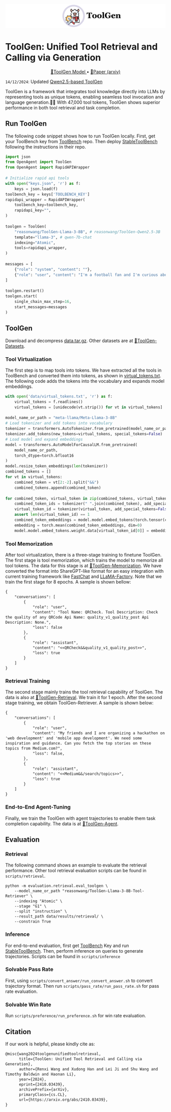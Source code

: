 ![banner.png](assets/banner.png)
# ToolGen: Unified Tool Retrieval and Calling via Generation

<p align="center">
    <a href="https://huggingface.co/collections/reasonwang/toolgen-668a46a4959745ec8e9891f6">🤗ToolGen Model </a>
    • 
	<a href="https://arxiv.org/pdf/2410.03439">📄Paper (arxiv)</a>
	<!-- •  -->
    <!-- <a href="https://huggingface.co/datasets/reasonwang/ToolGen-Datasets">🤗ToolGen Datasets</a> -->
</p>

`14/12/2024`: Updated [Qwen2.5-based ToolGen](https://huggingface.co/collections/reasonwang/toolgen-668a46a4959745ec8e9891f6)

ToolGen is a framework that integrates tool knowledge directly into LLMs by representing tools as unique tokens, enabling seamless tool invocation and language generation.🔧🦙 With 47,000 tool tokens, ToolGen shows superior performance in both tool retrieval and task completion.


## Run ToolGen

The following code snippet shows how to run ToolGen locally. First, get your ToolBench key from [ToolBench](https://github.com/OpenBMB/ToolBench) repo. Then deploy [StableToolBench](https://github.com/THUNLP-MT/StableToolBench) following the instructions in their repo.

```python
import json
from OpenAgent import ToolGen
from OpenAgent import RapidAPIWrapper

# Initialize rapid api tools
with open("keys.json", 'r') as f:
    keys = json.load(f)
toolbench_key = keys['TOOLBENCH_KEY']
rapidapi_wrapper = RapidAPIWrapper(
    toolbench_key=toolbench_key,
    rapidapi_key="",
)

toolgen = ToolGen(
    "reasonwang/ToolGen-Llama-3-8B", # reasonwang/ToolGen-Qwen2.5-3B
    template="llama-3", # qwen-7b-chat
    indexing="Atomic",
    tools=rapidapi_wrapper,
)

messages = [
    {"role": "system", "content": ""},
    {"role": "user", "content": "I'm a football fan and I'm curious about the different team names used in different leagues and countries. Can you provide me with an extensive list of football team names and their short names? It would be great if I could access more than 7000 team names. Additionally, I would like to see the first 25 team names and their short names using the basic plan."}
]

toolgen.restart()
toolgen.start(
    single_chain_max_step=16,
    start_messages=messages
)

```
## ToolGen
Download and decompress [data.tar.gz](https://huggingface.co/datasets/reasonwang/ToolGen-Datasets/blob/main/data.tar.gz). Other datasets are at [🤗ToolGen-Datasets](https://huggingface.co/datasets/reasonwang/ToolGen-Datasets).

### Tool Virtualization
The first step is to map tools into tokens. We have extracted all the tools in ToolBench and converted them into tokens, as shown in [virtual_tokens.txt](data/virtual_tokens.txt). The following code adds the tokens into the vocabulary and expands model embeddings.

```python
with open('data/virtual_tokens.txt', 'r') as f:
    virtual_tokens = f.readlines()
    virtual_tokens = [unidecode(vt.strip()) for vt in virtual_tokens]

model_name_or_path = "meta-llama/Meta-Llama-3-8B"
# Load tokenizer and add tokens into vocabulary
tokenizer = transformers.AutoTokenizer.from_pretrained(model_name_or_path)
tokenizer.add_tokens(new_tokens=virtual_tokens, special_tokens=False)
# Load model and expand embeddings
model = transformers.AutoModelForCausalLM.from_pretrained(
    model_name_or_path,
    torch_dtype=torch.bfloat16
)
model.resize_token_embeddings(len(tokenizer))
combined_tokens = []
for vt in virtual_tokens:
    combined_token = vt[2:-2].split("&&")
    combined_tokens.append(combined_token)
    
for combined_token, virtual_token in zip(combined_tokens, virtual_tokens):
    combined_token_ids = tokenizer(" ".join(combined_token), add_special_tokens=False).input_ids
    virtual_token_id = tokenizer(virtual_token, add_special_tokens=False).input_ids
    assert len(virtual_token_id) == 1
    combined_token_embeddings = model.model.embed_tokens(torch.tensor(combined_token_ids).to(model.device))
    embedding = torch.mean(combined_token_embeddings, dim=0)
    model.model.embed_tokens.weight.data[virtual_token_id[0]] = embedding
```

### Tool Memorization
After tool virtualization, there is a three-stage training to finetune ToolGen. The first stage is tool memorization, which trains the model to memorize all tool tokens. The data for this stage is at [🤗ToolGen-Memorization](https://huggingface.co/datasets/reasonwang/ToolGen-Datasets/blob/main/toolgen_atomic_memorization.json). We have converted the format into ShareGPT-like format for an easy integration with current training framework like [FastChat](https://github.com/lm-sys/FastChat) and [LLaMA-Factory](https://github.com/hiyouga/LLaMA-Factory). Note that we train the first stage for 8 epochs. A sample is shown bellow:
```
{
    "conversations": [
        {
            "role": "user",
            "content": "Tool Name: QRCheck. Tool Description: Check the quality of any QRCode Api Name: quality_v1_quality_post Api Description: None.",
            "loss": false
        },
        {
            "role": "assistant",
            "content": "<<QRCheck&&quality_v1_quality_post>>",
            "loss": true
        }
    ]
}
```

### Retrieval Training
The second stage mainly trains the tool retrieval capability of ToolGen. The data is also at [🤗ToolGen-Retrieval](https://huggingface.co/datasets/reasonwang/ToolGen-Datasets/blob/main/toolgen_atomic_retrieval_G123.json). We train it for 1 epoch. After the second stage training, we obtain ToolGen-Retriever. A sample is shown below:
```
{
    "conversations": [
        {
            "role": "user",
            "content": "My friends and I are organizing a hackathon on 'web development' and 'mobile app development'. We need some inspiration and guidance. Can you fetch the top stories on these topics from Medium.com?",
            "loss": false,
        },
        {
            "role": "assistant",
            "content": "<<Medium&&/search/topics>>",
            "loss": true
        }
    ]
}
```
### End-to-End Agent-Tuning
Finally, we train the ToolGen with agent trajectories to enable them task completion capability. The data is at [🤗ToolGen-Agent](https://huggingface.co/datasets/reasonwang/ToolGen-Datasets/blob/main/toolgen_atomic_G123_dfs.json).


## Evaluation
### Retrieval
The following command shows an example to evaluate the retrieval performance. Other tool retrieval evaluation scripts can be found in `scripts/retrieval`.

```
python -m evaluation.retrieval.eval_toolgen \
    --model_name_or_path "reasonwang/ToolGen-Llama-3-8B-Tool-Retriever" \
    --indexing "Atomic" \
    --stage "G1" \
    --split "instruction" \
    --result_path data/results/retrieval/ \
    --constrain True
```

### Inference
For end-to-end evaluation, first get [ToolBench](https://github.com/OpenBMB/ToolBench) Key and run [StableToolBench](https://github.com/THUNLP-MT/StableToolBench).
Then, perform inference on queries to generate trajectories. Scripts can be found in `scripts/inference`

### Solvable Pass Rate
First, using `scripts/convert_answer/run_convert_answer.sh` to convert trajectory format. Then run `scripts/pass_rate/run_pass_rate.sh` for pass rate evaluation.

### Solvable Win Rate
Run `scripts/preference/run_preference.sh` for win rate evaluation.

## Citation
If our work is helpful, please kindly cite as:
```
@misc{wang2024toolgenunifiedtoolretrieval,
      title={ToolGen: Unified Tool Retrieval and Calling via Generation}, 
      author={Renxi Wang and Xudong Han and Lei Ji and Shu Wang and Timothy Baldwin and Haonan Li},
      year={2024},
      eprint={2410.03439},
      archivePrefix={arXiv},
      primaryClass={cs.CL},
      url={https://arxiv.org/abs/2410.03439}, 
}
```

